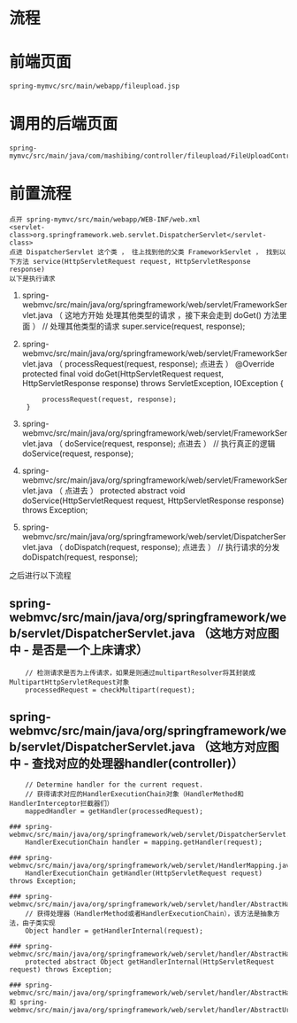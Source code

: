 # 流程

# 前端页面
    spring-mymvc/src/main/webapp/fileupload.jsp

# 调用的后端页面
    spring-mymvc/src/main/java/com/mashibing/controller/fileupload/FileUploadController.java

# 前置流程
    点开 spring-mymvc/src/main/webapp/WEB-INF/web.xml
    <servlet-class>org.springframework.web.servlet.DispatcherServlet</servlet-class>
    点进 DispatcherServlet 这个类 ， 往上找到他的父类 FrameworkServlet ， 找到以下方法 service(HttpServletRequest request, HttpServletResponse response)
    以下是执行请求

1. spring-webmvc/src/main/java/org/springframework/web/servlet/FrameworkServlet.java （ 这地方开始 处理其他类型的请求 ，接下来会走到 doGet() 方法里面 ）
        // 处理其他类型的请求
        super.service(request, response);

2. spring-webmvc/src/main/java/org/springframework/web/servlet/FrameworkServlet.java （ processRequest(request, response); 点进去 ）
        @Override
        protected final void doGet(HttpServletRequest request, HttpServletResponse response)
        		throws ServletException, IOException {

        	processRequest(request, response);
        }


3. spring-webmvc/src/main/java/org/springframework/web/servlet/FrameworkServlet.java （ doService(request, response); 点进去 ）
        // 执行真正的逻辑
        doService(request, response);


4. spring-webmvc/src/main/java/org/springframework/web/servlet/FrameworkServlet.java （ 点进去 ）
	    protected abstract void doService(HttpServletRequest request, HttpServletResponse response)
			    throws Exception;


5. spring-webmvc/src/main/java/org/springframework/web/servlet/DispatcherServlet.java （ doDispatch(request, response); 点进去 ）
        // 执行请求的分发
        doDispatch(request, response);


之后进行以下流程


## spring-webmvc/src/main/java/org/springframework/web/servlet/DispatcherServlet.java （这地方对应图中 - 是否是一个上床请求）
        // 检测请求是否为上传请求，如果是则通过multipartResolver将其封装成MultipartHttpServletRequest对象
        processedRequest = checkMultipart(request);

## spring-webmvc/src/main/java/org/springframework/web/servlet/DispatcherServlet.java （这地方对应图中 - 查找对应的处理器handler(controller)）
        // Determine handler for the current request.
        // 获得请求对应的HandlerExecutionChain对象（HandlerMethod和HandlerInterceptor拦截器们）
        mappedHandler = getHandler(processedRequest);

    ### spring-webmvc/src/main/java/org/springframework/web/servlet/DispatcherServlet.java
        HandlerExecutionChain handler = mapping.getHandler(request);

    ### spring-webmvc/src/main/java/org/springframework/web/servlet/HandlerMapping.java
        HandlerExecutionChain getHandler(HttpServletRequest request) throws Exception;

    ### spring-webmvc/src/main/java/org/springframework/web/servlet/handler/AbstractHandlerMapping.java
        // 获得处理器（HandlerMethod或者HandlerExecutionChain），该方法是抽象方法，由子类实现
        Object handler = getHandlerInternal(request);

    ### spring-webmvc/src/main/java/org/springframework/web/servlet/handler/AbstractHandlerMapping.java
    	protected abstract Object getHandlerInternal(HttpServletRequest request) throws Exception;

    ### spring-webmvc/src/main/java/org/springframework/web/servlet/handler/AbstractHandlerMethodMapping.java 和 spring-webmvc/src/main/java/org/springframework/web/servlet/handler/AbstractUrlHandlerMapping.java
